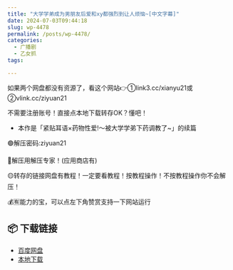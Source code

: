 ```yaml
---
title: "大学学弟成为男朋友后爱和xy都强烈到让人烦恼~[中文字幕]"
date: 2024-07-03T09:44:18
slug: wp-4478
permalink: /posts/wp-4478/
categories:
  - 广播剧
  - 乙女抓
tags:

---
```


如果两个网盘都没有资源了，看这个网站👉①link3.cc/xianyu21或②vlink.cc/ziyuan21

不需要注册账号！直接点本地下载转存OK？懂吧！

*   本作是「紧贴耳语×药物性爱!～被大学学弟下药调教了~」的续篇

🟢解压密码:ziyuan21

🔵解压用解压专家！(应用商店有)

🟡转存的链接网盘有教程！一定要看教程！按教程操作！不按教程操作你不会解压！

💰🈶能力的宝，可以点左下角赞赏支持一下网站运行

## 📦 下载链接
- [百度网盘](https://blziyuan21.com/pay-download/4478?key=abfc76f731&down_id=0)
- [本地下载](https://blziyuan21.com/pay-download/4478?key=abfc76f731&down_id=1)

